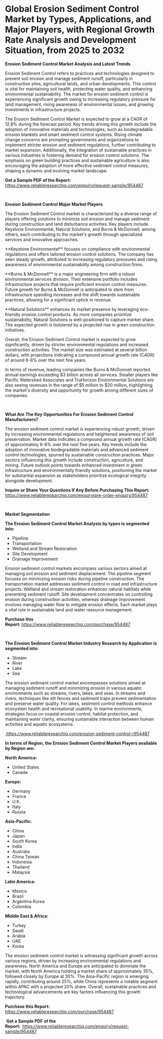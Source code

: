 <p><h1>Global Erosion Sediment Control Market by Types, Applications, and Major Players, with Regional Growth Rate Analysis and Development Situation, from 2025 to 2032</h1></p><p><strong>Erosion Sediment Control Market Analysis and Latest Trends</strong></p>
<p><p>Erosion Sediment Control refers to practices and technologies designed to prevent soil erosion and manage sediment runoff, particularly in construction sites, agricultural lands, and urban developments. This control is vital for maintaining soil health, protecting water quality, and enhancing environmental sustainability. The market for erosion sediment control is experiencing significant growth owing to increasing regulatory pressure for land management, rising awareness of environmental issues, and growing investments in infrastructure projects.</p><p>The Erosion Sediment Control Market is expected to grow at a CAGR of 12.8% during the forecast period. Key trends driving this growth include the adoption of innovative materials and technologies, such as biodegradable erosion blankets and smart sediment control systems. Rising climate change concerns are prompting governments and organizations to implement stricter erosion and sediment regulations, further contributing to market expansion. Additionally, the integration of sustainable practices in various industries is fostering demand for erosion control solutions. The emphasis on green building practices and sustainable agriculture is also encouraging the adoption of more effective sediment control measures, shaping a dynamic and evolving market landscape.</p></p>
<p><strong>Get a Sample PDF of the Report:&nbsp;</strong> <a href="https://www.reliableresearchiq.com/enquiry/request-sample/954487?utm_campaign=3704&utm_medium=2&utm_source=Github&utm_content=ia&utm_term=18042025&utm_id=erosion-sediment-control">https://www.reliableresearchiq.com/enquiry/request-sample/954487</a></p>
<p>&nbsp;</p>
<p><strong>Erosion Sediment Control Major Market Players</strong></p>
<p><p>The Erosion Sediment Control market is characterized by a diverse range of players offering solutions to minimize soil erosion and manage sediment during construction and land disturbance activities. Key players include Keystone Environmental, Natural Solutions, and Burns & McDonnell, among others, each contributing to the market's growth through specialized services and innovative approaches.</p><p>**Keystone Environmental** focuses on compliance with environmental regulations and offers tailored erosion control solutions. The company has seen steady growth, attributed to increasing regulatory pressures and rising awareness of environmental sustainability among construction firms.</p><p>**Burns & McDonnell** is a major engineering firm with a robust environmental services division. Their extensive portfolio includes infrastructure projects that require proficient erosion control measures. Future growth for Burns & McDonnell is anticipated to stem from infrastructure spending increases and the shift towards sustainable practices, allowing for a significant uptick in revenue.</p><p>**Natural Solutions** enhances its market presence by leveraging eco-friendly erosion control products. As more companies prioritize sustainability, Natural Solutions is well-positioned to capture market share. The expected growth is bolstered by a projected rise in green construction initiatives.</p><p>Overall, the Erosion Sediment Control market is expected to grow significantly, driven by stricter environmental regulations and increased construction activities. The market size was estimated at several billion dollars, with projections indicating a compound annual growth rate (CAGR) of around 6-8% over the next few years. </p><p>In terms of revenue, leading companies like Burns & McDonnell reported annual earnings exceeding $3 billion across all services. Smaller players like Pacific Watershed Associates and TruHorizon Environmental Solutions are also seeing revenues in the range of $5 million to $20 million, highlighting the market's diversity and opportunity for growth among different sizes of companies.</p></p>
<p>&nbsp;</p>
<p><strong>What Are The Key Opportunities For Erosion Sediment Control Manufacturers?</strong></p>
<p><p>The erosion sediment control market is experiencing robust growth, driven by increasing environmental regulations and heightened awareness of soil preservation. Market data indicates a compound annual growth rate (CAGR) of approximately 6-8% over the next five years. Key trends include the adoption of innovative biodegradable materials and advanced sediment control technologies, spurred by sustainable construction practices. Major sectors influencing this growth include construction, agriculture, and mining. Future outlook points towards enhanced investment in green infrastructure and environmentally friendly solutions, positioning the market for substantial expansion as stakeholders prioritize ecological integrity alongside development.</p></p>
<p><strong>Inquire or Share Your Questions If Any Before Purchasing This Report:</strong> <a href="https://www.reliableresearchiq.com/enquiry/pre-order-enquiry/954487?utm_campaign=3704&utm_medium=2&utm_source=Github&utm_content=ia&utm_term=18042025&utm_id=erosion-sediment-control">https://www.reliableresearchiq.com/enquiry/pre-order-enquiry/954487</a></p>
<p>&nbsp;</p>
<p><strong>Market Segmentation</strong></p>
<p><strong>The Erosion Sediment Control Market Analysis by types is segmented into:</strong></p>
<p><ul><li>Pipeline</li><li>Transportation</li><li>Wetland and Stream Restoration</li><li>Site Development</li><li>Drainage Improvement</li></ul></p>
<p><p>Erosion sediment control markets encompass various sectors aimed at managing soil erosion and sediment displacement. The pipeline segment focuses on minimizing erosion risks during pipeline construction. The transportation market addresses sediment control in road and infrastructure projects. Wetland and stream restoration enhances natural habitats while preventing sediment runoff. Site development concentrates on controlling erosion during construction activities, whereas drainage improvement involves managing water flow to mitigate erosion effects. Each market plays a vital role in sustainable land and water resource management.</p></p>
<p><strong>Purchase this Report:&nbsp;</strong><a href="https://www.reliableresearchiq.com/purchase/954487?utm_campaign=3704&utm_medium=2&utm_source=Github&utm_content=ia&utm_term=18042025&utm_id=erosion-sediment-control">https://www.reliableresearchiq.com/purchase/954487</a></p>
<p>&nbsp;</p>
<p><strong>The Erosion Sediment Control Market Industry Research by Application is segmented into:</strong></p>
<p><ul><li>Stream</li><li>River</li><li>Lake</li><li>Sea</li></ul></p>
<p><p>The erosion sediment control market encompasses solutions aimed at managing sediment runoff and minimizing erosion in various aquatic environments such as streams, rivers, lakes, and seas. In streams and rivers, techniques like silt fences and sediment traps prevent sedimentation and preserve water quality. For lakes, sediment control methods enhance ecosystem health and recreational usability. In marine environments, strategies focus on coastal erosion control, habitat protection, and maintaining water clarity, ensuring sustainable interaction between human activities and aquatic ecosystems.</p></p>
<p><a href="https://www.reliableresearchiq.com/erosion-sediment-control-r954487?utm_campaign=3704&utm_medium=2&utm_source=Github&utm_content=ia&utm_term=18042025&utm_id=erosion-sediment-control">&nbsp;https://www.reliableresearchiq.com/erosion-sediment-control-r954487</a></p>
<p><strong>In terms of Region, the Erosion Sediment Control Market Players available by Region are:</strong></p>
<p>
    <p> <strong> North America: </strong>
        <ul>
            <li>United States</li>
            <li>Canada</li>
        </ul>
        </p> 
    <p> <strong> Europe: </strong>
        <ul>
            <li>Germany</li>
            <li>France</li>
            <li>U.K.</li>
            <li>Italy</li>
            <li>Russia</li>
        </ul>
        </p> 
    <p> <strong> Asia-Pacific: </strong>
        <ul>
            <li>China</li>
            <li>Japan</li>
            <li>South Korea</li>
            <li>India</li>
            <li>Australia</li>
            <li>China Taiwan</li>
            <li>Indonesia</li>
            <li>Thailand</li>
            <li>Malaysia</li>
        </ul>
        </p> 
    <p> <strong> Latin America: </strong>
        <ul>
            <li>Mexico</li>
            <li>Brazil</li>
            <li>Argentina Korea</li>
            <li>Colombia</li>
        </ul>
        </p> 
    <p> <strong> Middle East & Africa: </strong>
        <ul>
            <li>Turkey</li>
            <li>Saudi</li>
            <li>Arabia</li>
            <li>UAE</li>
            <li>Korea</li>
        </ul>
    </p>
    </p>
<p><p>The erosion sediment control market is witnessing significant growth across various regions, driven by increasing environmental regulations and awareness. North America and Europe are anticipated to dominate the market, with North America holding a market share of approximately 35%, followed closely by Europe at 30%. The Asia-Pacific region is emerging rapidly, contributing around 25%, while China represents a notable segment within APAC with a projected 20% share. Overall, sustainable practices and technological advancements are key factors influencing this growth trajectory.</p></p>
<p><strong>Purchase this Report: </strong><a href="https://www.reliableresearchiq.com/purchase/954487?utm_campaign=3704&utm_medium=2&utm_source=Github&utm_content=ia&utm_term=18042025&utm_id=erosion-sediment-control">https://www.reliableresearchiq.com/purchase/954487</a></p>
<p>&nbsp;<strong>Get a Sample PDF of the Report:&nbsp;&nbsp;</strong><a href="https://www.reliableresearchiq.com/enquiry/request-sample/954487?utm_campaign=3704&utm_medium=2&utm_source=Github&utm_content=ia&utm_term=18042025&utm_id=erosion-sediment-control">https://www.reliableresearchiq.com/enquiry/request-sample/954487</a></p>
<p><strong></strong></p>
<p><p></p><p></p><p></p></p>